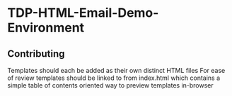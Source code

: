 # TDP-HTML-Email-Demo-Environment

## Contributing
Templates should each be added as their own distinct HTML files
For ease of review templates should be linked to from index.html which contains a simple table of contents oriented way to preview templates in-browser 
